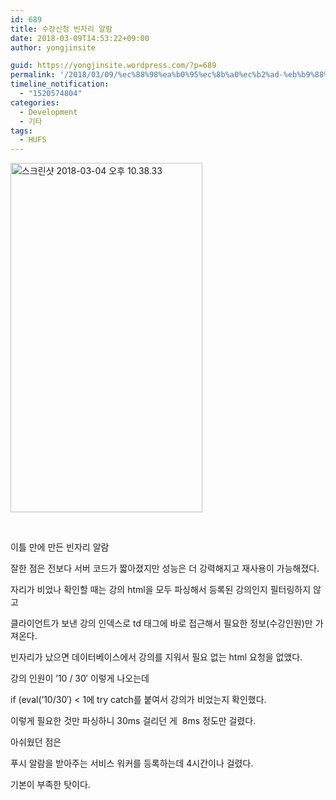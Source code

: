 ```yaml
---
id: 689
title: 수강신청 빈자리 알람
date: 2018-03-09T14:53:22+09:00
author: yongjinsite

guid: https://yongjinsite.wordpress.com/?p=689
permalink: '/2018/03/09/%ec%88%98%ea%b0%95%ec%8b%a0%ec%b2%ad-%eb%b9%88%ec%9e%90%eb%a6%ac-%ec%95%8c%eb%9e%8c/'
timeline_notification:
  - "1520574804"
categories:
  - Development
  - 기타
tags:
  - HUFS
---
```

<img class="  wp-image-690 aligncenter" src="https://yongj.in/wp-content/uploads/2018/03/e18489e185b3e1848fe185b3e18485e185b5e186abe18489e185a3e186ba-2018-03-04-e1848be185a9e18492e185ae-10-38-33.png" alt="스크린샷 2018-03-04 오후 10.38.33" width="307" height="559" srcset="https://yongj.in/wp-content/uploads/2018/03/e18489e185b3e1848fe185b3e18485e185b5e186abe18489e185a3e186ba-2018-03-04-e1848be185a9e18492e185ae-10-38-33.png 548w, https://yongj.in/wp-content/uploads/2018/03/e18489e185b3e1848fe185b3e18485e185b5e186abe18489e185a3e186ba-2018-03-04-e1848be185a9e18492e185ae-10-38-33-165x300.png 165w" sizes="(max-width: 307px) 100vw, 307px" />



&nbsp;

<span class="re_green">이틀 만에</span> 만든 빈자리 알람

잘한 점은 전보다 서버 코드가 짧아졌지만 성능은 더 강력해지고 재사용이 가능해졌다.

자리가 비었나 확인할 때는 강의 html을 모두 <span class="re_green">파싱해서</span> 등록된 강의인지 <span class="re_green">필터링하지 않고</span>

클라이언트가 보낸 강의 인덱스로 td 태그에 바로 접근해서 필요한 정보(수강인원)만 가져온다.

빈자리가 났으면 데이터베이스에서 강의를 지워서 <span class="re_green">필요 없는</span> html 요청을 없앴다.

강의 인원이 &#8217;10 / 30&#8242; 이렇게 나오는데

if (eval(&#8217;10/30&#8242;) < 1에 try catch를 붙여서 강의가 비었는지 확인했다.

이렇게 필요한 것만 <span class="re_green">파싱하니</span> 30ms <span class="re_green">걸리던 게</span>  8ms 정도만 걸렸다.

아쉬웠던 점은

푸시 알람을 받아주는 서비스 워커를 등록하는데 4시간이나 걸렸다.

기본이 부족한 탓이다.